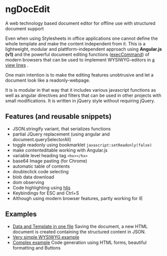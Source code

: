 # ngDocEdit
A web technology based document editor for offline use with structured document support

Even when using Stylesheets in office applications one cannot define the whole template and make the content independent from it.
This is a lightweight, modular and plattform-independent approach using **Angular.js (v1)** and the powerful document editing functions
([execCommand](https://developer.mozilla.org/en-US/docs/Web/API/Document/execCommand)) of modern browsers that can be used to
implement WYSIWYG-editors in [a view lines](https://codepen.io/ElijahFowler/pen/fyILl) .

One main intention is to make the editing features unobtrusive and let a document look like a readonly-webpage.

It is is modular in that way that it includes various javascript functions as well as angular directives and filters that can
be used in other projects with small modifications. It is written in jQuery style without requiring jQuery.

## Features (and reusable snippets)
* JSON.stringify variant, that serializes functions
* partial JQuery replacement (using angular and document.querySelectorAll)
* toggle readonly using bookmarklet `javascript:setReadonly(false)`
* make contenteditable working with Angular.js
* variable level heading tag `<hx></hx>`
* base64 Image pasting (for Chrome)
* automatic table of contents
* doubleclick code selecting
* blob data download
* dom observing
* Code highlighting using [hljs](https://highlightjs.org/)
* Keybindings for ESC and Ctrl+S
* Although using modern browser features, partly working for IE

## Examples
* [Data and Template in one file](https://lfuhr.github.io/ngDocEdit/Examples/embedded_document.html) Saving the document, a new HTML document is created containing the structured content in JSON.
* [Very simple WYSIWYG example](https://lfuhr.github.io/ngDocEdit/Examples/simple_document.html)
* [Complex example](https://lfuhr.github.io/ngDocEdit/Examples/validation-rules.html) Code generation using HTML forms, beautiful formatting and Buttons
